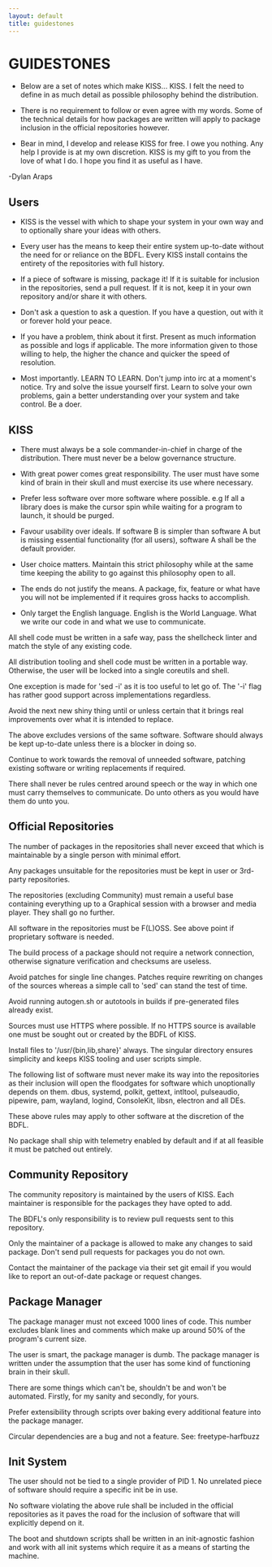 ```yaml
---
layout: default
title: guidestones
---
```


GUIDESTONES
===========

*   Below are a set of notes which make KISS... KISS. I felt the need to define in
as much detail as possible philosophy behind the distribution.

*   There is no requirement to follow or even agree with my words. Some of the
technical details for how packages are written will apply to package inclusion
in the official repositories however.

*   Bear in mind, I develop and release KISS for free. I owe you nothing. Any help
I provide is at my own discretion. KISS is my gift to you from the love of what
I do. I hope you find it as useful as I have.

-Dylan Araps

Users
-----

*   KISS is the vessel with which to shape your system in your own way and to
optionally share your ideas with others.

*   Every user has the means to keep their entire system up-to-date without the need
for or reliance on the BDFL. Every KISS install contains the entirety of the 
repositories with full history.

*   If a piece of software is missing, package it! If it is suitable for inclusion
in the repositories, send a pull request. If it is not, keep it in your own 
repository and/or share it with others.

*   Don't ask a question to ask a question. If you have a question, out with it or 
forever hold your peace.

*   If you have a problem, think about it first. Present as much information as
possible and logs if applicable. The more information given to those willing to 
help, the higher the chance and quicker the speed of resolution.

*   Most importantly. LEARN TO LEARN. Don't jump into irc at a moment's notice. Try
and solve the issue yourself first. Learn to solve your own problems, gain a 
better understanding over your system and take control. Be a doer.

KISS
----

*   There must always be a sole commander-in-chief in charge of the distribution.
There must never be a below governance structure.

*   With great power comes great responsibility. The user must have some kind of
brain in their skull and must exercise its use where necessary.

*   Prefer less software over more software where possible. e.g If all a library
does is make the cursor spin while waiting for a program to launch, it should be 
purged.

*   Favour usability over ideals. If software B is simpler than software A but is 
missing essential functionality (for all users), software A shall be the default 
provider.

*   User choice matters. Maintain this strict philosophy while at the same time
keeping the ability to go against this philosophy open to all.

*   The ends do not justify the means. A package, fix, feature or what have you will
not be implemented if it requires gross hacks to accomplish.

*   Only target the English language. English is the World Language. What we write
our code in and what we use to communicate.

All shell code must be written in a safe way, pass the shellcheck linter and
match the style of any existing code.

All distribution tooling and shell code must be written in a portable way. 
Otherwise, the user will be locked into a single coreutils and shell.

One exception is made for 'sed -i' as it is too useful to let go of. The '-i' 
flag has rather good support across implementations regardless.

Avoid the next new shiny thing until or unless certain that it brings real 
improvements over what it is intended to replace.

The above excludes versions of the same software. Software should always be kept
up-to-date unless there is a blocker in doing so.

Continue to work towards the removal of unneeded software, patching existing 
software or writing replacements if required.

There shall never be rules centred around speech or the way in which one must
carry themselves to communicate. Do unto others as you would have them do unto
you.

Official Repositories
---------------------

The number of packages in the repositories shall never exceed that which is 
maintainable by a single person with minimal effort.

Any packages unsuitable for the repositories must be kept in user or 3rd-party 
repositories.

The repositories (excluding Community) must remain a useful base containing 
everything up to a Graphical session with a browser and media player. They shall
go no further.

All software in the repositories must be F(L)OSS. See above point if proprietary 
software is needed.

The build process of a package should not require a network connection,
otherwise signature verification and checksums are useless.

Avoid patches for single line changes. Patches require rewriting on changes of
the sources whereas a simple call to 'sed' can stand the test of time.

Avoid running autogen.sh or autotools in builds if pre-generated files already
exist.

Sources must use HTTPS where possible. If no HTTPS source is available one must
be sought out or created by the BDFL of KISS.

Install files to '/usr/{bin,lib,share}' always. The singular directory ensures 
simplicity and keeps KISS tooling and user scripts simple.

The following list of software must never make its way into the repositories as
their inclusion will open the floodgates for software which unoptionally depends
on them.
dbus, systemd, polkit, gettext, intltool, pulseaudio, pipewire, pam, wayland, 
logind, ConsoleKit, libsn, electron and all DEs.

These above rules may apply to other software at the discretion of the BDFL.

No package shall ship with telemetry enabled by default and if at all feasible
it must be patched out entirely.

Community Repository
--------------------

The community repository is maintained by the users of KISS. Each maintainer is 
responsible for the packages they have opted to add.

The BDFL's only responsibility is to review pull requests sent to this
repository.

Only the maintainer of a package is allowed to make any changes to said package. Don't send pull requests for packages you do not own.

Contact the maintainer of the package via their set git email if you would like
to report an out-of-date package or request changes.

Package Manager
---------------

The package manager must not exceed 1000 lines of code. This number excludes
blank lines and comments which make up around 50% of the program's current size.

The user is smart, the package manager is dumb. The package manager is written
under the assumption that the user has some kind of functioning brain in their
skull.

There are some things which can't be, shouldn't be and won't be automated.
Firstly, for my sanity and secondly, for yours.

Prefer extensibility through scripts over baking every additional feature into
the package manager.

Circular dependencies are a bug and not a feature. See: freetype-harfbuzz

Init System
-----------

The user should not be tied to a single provider of PID 1. No unrelated piece of 
software should require a specific init be in use.

No software violating the above rule shall be included in the official
repositories as it paves the road for the inclusion of software that will
explicitly depend on it.

The boot and shutdown scripts shall be written in an init-agnostic fashion and
work with all init systems which require it as a means of starting the machine.
